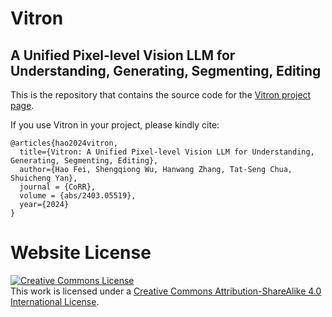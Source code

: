 # Vitron
## A Unified Pixel-level Vision LLM for Understanding, Generating, Segmenting, Editing



This is the repository that contains the source code for the [Vitron project page](https://vitron-llm.github.io/).


If you use Vitron in your project, please kindly cite:
```
@articles{hao2024vitron,
  title={Vitron: A Unified Pixel-level Vision LLM for Understanding, Generating, Segmenting, Editing},
  author={Hao Fei, Shengqiong Wu, Hanwang Zhang, Tat-Seng Chua, Shuicheng Yan},
  journal = {CoRR},
  volume = {abs/2403.05519},
  year={2024}
}
```


# Website License
<a rel="license" href="http://creativecommons.org/licenses/by-sa/4.0/"><img alt="Creative Commons License" style="border-width:0" src="https://i.creativecommons.org/l/by-sa/4.0/88x31.png" /></a><br />This work is licensed under a <a rel="license" href="http://creativecommons.org/licenses/by-sa/4.0/">Creative Commons Attribution-ShareAlike 4.0 International License</a>.
